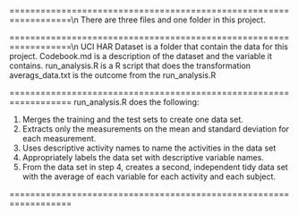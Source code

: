 ==================================================================\n
There are three files and one folder in this project.

==================================================================\n
UCI HAR Dataset is a folder that contain the data for this project.
Codebook.md is a description of the dataset and the variable it contains.
run_analysis.R is a R script that does the transformation
averags_data.txt is the outcome from the run_analysis.R 

==================================================================
run_analysis.R does the following:

1. Merges the training and the test sets to create one data set.
2. Extracts only the measurements on the mean and standard deviation for each measurement.
3. Uses descriptive activity names to name the activities in the data set
4. Appropriately labels the data set with descriptive variable names.
5. From the data set in step 4, creates a second, independent tidy data set with the average of each variable for each activity and each subject.

==================================================================
